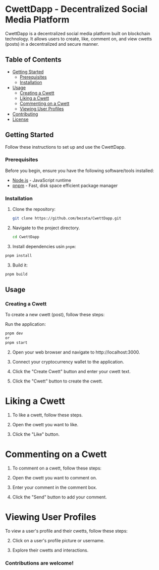 # CwettDapp - Decentralized Social Media Platform

CwettDapp is a decentralized social media platform built on blockchain technology. It allows users to create, like, comment on, and view cwetts (posts) in a decentralized and secure manner.

## Table of Contents

- [Getting Started](#getting-started)
  - [Prerequisites](#prerequisites)
  - [Installation](#installation)
- [Usage](#usage)
  - [Creating a Cwett](#creating-a-cwett)
  - [Liking a Cwett](#liking-a-cwett)
  - [Commenting on a Cwett](#commenting-on-a-cwett)
  - [Viewing User Profiles](#viewing-user-profiles)
- [Contributing](#contributing)
- [License](#license)

## Getting Started

Follow these instructions to set up and use the CwettDapp.

### Prerequisites

Before you begin, ensure you have the following software/tools installed:

- [Node.js](https://nodejs.org/) - JavaScript runtime
- [pnpm](https://pnpm.js.org/) - Fast, disk space efficient package manager

### Installation

1. Clone the repository:

   ```bash
   git clone https://github.com/bezata/CwettDapp.git
    ```
2. Navigate to the project directory.
   ```bash
   cd CwettDapp
    ```
2. Install dependencies usin `pnpm`:
 ```bash
 pnpm install
  ```
3. Build it:
 ```bash
 pnpm build
  ```
 ## Usage
 ### Creating a Cwett
To create a new cwett (post), follow these steps:

Run the application:
```bash
pnpm dev
or 
pnpm start
```
2. Open your web browser and navigate to http://localhost:3000.

3. Connect your cryptocurrency wallet to the application.

4. Click the "Create Cwett" button and enter your cwett text.

5. Click the "Cwett" button to create the cwett.
# Liking a Cwett
1. To like a cwett, follow these steps.

2. Open the cwett you want to like.

3. Click the "Like" button.

 # Commenting on a Cwett
 1. To comment on a cwett, follow these steps:

2. Open the cwett you want to comment on.

3. Enter your comment in the comment box.

4. Click the "Send" button to add your comment.

# Viewing User Profiles
To view a user's profile and their cwetts, follow these steps:

2. Click on a user's profile picture or username.

3. Explore their cwetts and interactions.

### Contributions are welcome!